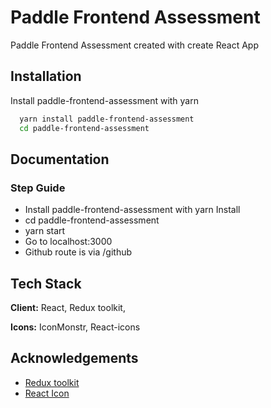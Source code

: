 
# Paddle Frontend Assessment

Paddle Frontend Assessment created with create React App






## Installation

Install paddle-frontend-assessment with yarn

```bash
  yarn install paddle-frontend-assessment
  cd paddle-frontend-assessment
```
    
## Documentation

### Step Guide
- Install paddle-frontend-assessment with yarn Install
- cd paddle-frontend-assessment
- yarn start
- Go to localhost:3000
- Github route is via /github



## Tech Stack

**Client:** React, Redux toolkit,

**Icons:** IconMonstr, React-icons


## Acknowledgements

 - [Redux toolkit](https://redux-toolkit.js.org/)
 - [React Icon](https://react-icons.github.io/react-icons/)


